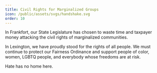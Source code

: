 ```yaml
---
title: Civil Rights for Marginalized Groups
icon: /public/assets/svgs/handshake.svg
order: 10
---
```


In Frankfort, our State Legislature has chosen to waste time and taxpayer money attacking the civil rights of marginalized communities.

In Lexington, we have proudly stood for the rights of all people. We must continue to protect our Fairness Ordinance and support people of color, women, LGBTQ people, and everybody whose freedoms are at risk.

Hate has no home here.

